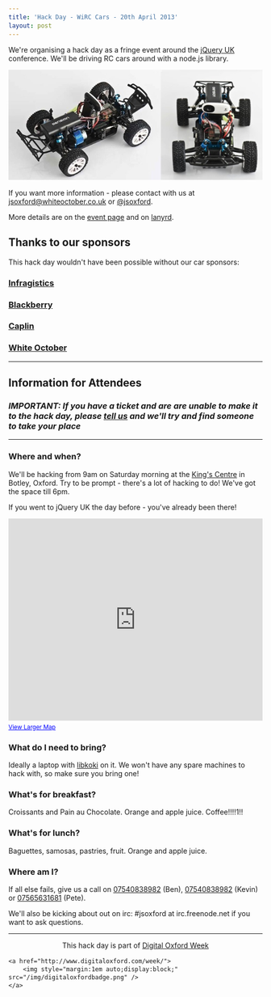 ```yaml
---
title: 'Hack Day - WiRC Cars - 20th April 2013'
layout: post
---
```


<p class="lead">We're organising a hack day as a fringe event around the <a href="http://events.jquery.org/2013/uk">jQuery UK</a> conference.  We'll be driving RC cars around with a node.js library.</p>

![dension wirc car](/img/dension.jpg)

If you want more information - please contact with us at <a href="mailto:jsoxford@whiteoctober.co.uk">jsoxford@whiteoctober.co.uk</a> or [@jsoxford](https://twitter.com/intent/user?screen_name=jsoxford).

More details are on the [event page](http://events.jquery.org/2013/uk/extras.html) and on [lanyrd](http://lanyrd.com/2013/jsoxford-hackday/).


<!--div>
    <iframe src="http://www.eventbrite.co.uk/tickets-external?eid=4559627970&amp;ref=etckt&amp;v=2" frameborder="0" height="260" width="100%" vspace="0" hspace="0" scrolling="auto"></iframe>
</div-->

## Thanks to our sponsors

This hack day wouldn't have been possible without our car sponsors:

### [Infragistics](http://www.infragistics.com/)
### [Blackberry](http://blackberry.com)
### [Caplin](http://www.caplin.com/)
### [White October](http://whiteoctober.co.uk)


---


## Information for Attendees

### _IMPORTANT: If you have a ticket and are are unable to make it to the hack day, please <a href="mailto:jsoxford@whiteoctober.co.uk">tell us</a> and we'll try and find someone to take your place_

---

### Where and when?

We'll be hacking from 9am on Saturday morning at the [King's Centre](http://www.kingscentre.co.uk/content/find-us) in Botley, Oxford.  Try to be prompt - there's a lot of hacking to do!  We've got the space till 6pm.


If you went to jQuery UK the day before - you've already been there!


<div><iframe width="100%" height="400" frameborder="0" scrolling="no" marginheight="0" marginwidth="0" src="https://maps.google.co.uk/maps?hl=en&amp;q=king+center+oxford&amp;ie=UTF8&amp;hq=king+center&amp;hnear=Oxford,+United+Kingdom&amp;t=m&amp;ll=51.764122,-1.24609&amp;spn=0.042497,0.102825&amp;z=13&amp;iwloc=A&amp;output=embed"> </iframe><br /><small><a href="https://maps.google.co.uk/maps?hl=en&amp;q=king+center+oxford&amp;ie=UTF8&amp;hq=king+center&amp;hnear=Oxford,+United+Kingdom&amp;t=m&amp;ll=51.764122,-1.24609&amp;spn=0.042497,0.102825&amp;z=13&amp;iwloc=A&amp;source=embed" style="color:#0000FF;text-align:left">View Larger Map</a></small></div>


### What do I need to bring?

Ideally a laptop with [libkoki](https://github.com/jsoxford/node-wirc) on it. We won't have any spare machines to hack with, so make sure you bring one!


### What's for breakfast?

Croissants and Pain au Chocolate.
Orange and apple juice.
Coffee!!!!1!!


### What's for lunch?

Baguettes, samosas, pastries, fruit.
Orange and apple juice.

### Where am I?

If all else fails, give us a call on [07540838982](tel:+447540838982) (Ben), [07540838982](tel:+447540838982) (Kevin) or [07565631681](tel:+447565631681) (Pete).

We'll also be kicking about out on irc: #jsoxford at irc.freenode.net if you want to ask questions.


---

<p style="text-align:center">
    This hack day is part of <a href="http://www.digitaloxford.com/weekapril2013/">Digital Oxford Week</a>

    <a href="http://www.digitaloxford.com/week/">
        <img style="margin:1em auto;display:block;" src="/img/digitaloxfordbadge.png" />
    </a>
</p>


